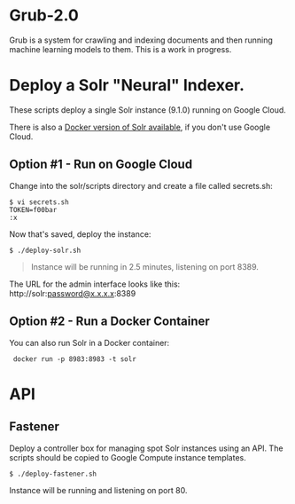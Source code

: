 # Grub-2.0 
Grub is a system for crawling and indexing documents and then running machine learning models to them. This is a work in progress.

# Deploy a Solr "Neural" Indexer.
These scripts deploy a single Solr instance (9.1.0) running on Google Cloud.

There is also a [Docker version of Solr available](https://hub.docker.com/_/solr), if you don't use Google Cloud.

## Option #1 - Run on Google Cloud
Change into the solr/scripts directory and create a file called secrets.sh:

```
$ vi secrets.sh
TOKEN=f00bar
:x
```
Now that's saved, deploy the instance:
```
$ ./deploy-solr.sh
```
> Instance will be running in 2.5 minutes, listening on port 8389.

The URL for the admin interface looks like this: http://solr:password@x.x.x.x:8389

## Option #2 - Run a Docker Container
You can also run Solr in a Docker container:

```
 docker run -p 8983:8983 -t solr
```



# API

## Fastener
Deploy a controller box for managing spot Solr instances using an API. The scripts should be copied to Google Compute instance templates.

```
$ ./deploy-fastener.sh
```

Instance will be running and listening on port 80.
